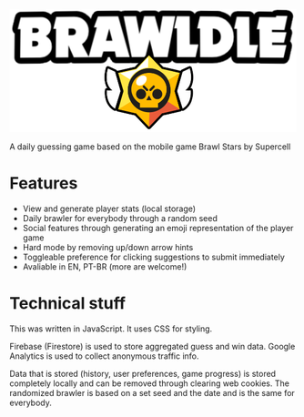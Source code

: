 ![logo](https://github.com/CouldNOt/brawldle/blob/main/assets/BrawldleLogo.svg)

A daily guessing game based on the mobile game Brawl Stars by Supercell

# Features
- View and generate player stats (local storage)
- Daily brawler for everybody through a random seed
- Social features through generating an emoji representation of the player game
- Hard mode by removing up/down arrow hints
- Toggleable preference for clicking suggestions to submit immediately
- Avaliable in EN, PT-BR (more are welcome!)

# Technical stuff
This was written in JavaScript. It uses CSS for styling.

Firebase (Firestore) is used to store aggregated guess and win data. Google Analytics is used to collect anonymous traffic info.

Data that is stored (history, user preferences, game progress) is stored completely locally and can be removed through clearing web cookies. The randomized brawler is based on a set seed and the date and is the same for everybody.
